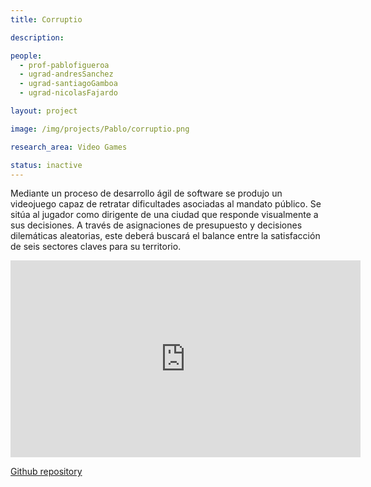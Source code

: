 ```yaml
---
title: Corruptio

description:

people:
  - prof-pablofigueroa
  - ugrad-andresSanchez
  - ugrad-santiagoGamboa
  - ugrad-nicolasFajardo

layout: project

image: /img/projects/Pablo/corruptio.png

research_area: Video Games

status: inactive
---
```


Mediante un proceso de desarrollo ágil de software se produjo un videojuego capaz de retratar dificultades asociadas al mandato público. Se sitúa al jugador como dirigente de una ciudad que responde visualmente a sus decisiones. A través de asignaciones de presupuesto y decisiones dilemáticas aleatorias, este deberá buscará el balance entre la satisfacción de seis sectores claves para su territorio.

<center>
  <iframe width="560" height="315" src="https://www.youtube.com/embed/grDYLl6gy_Y" title="YouTube video player" frameborder="0" allow="accelerometer; autoplay; clipboard-write; encrypted-media; gyroscope; picture-in-picture" allowfullscreen></iframe>
</center>

[Github repository](https://github.com/damayor/OrtopediaHaptica)
